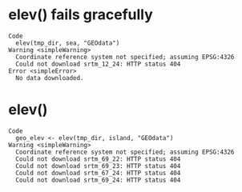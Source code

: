 # elev() fails gracefully

    Code
      elev(tmp_dir, sea, "GEOdata")
    Warning <simpleWarning>
      Coordinate reference system not specified; assuming EPSG:4326
      Could not download srtm_12_24: HTTP status 404
    Error <simpleError>
      No data downloaded.

# elev()

    Code
      geo_elev <- elev(tmp_dir, island, "GEOdata")
    Warning <simpleWarning>
      Coordinate reference system not specified; assuming EPSG:4326
      Could not download srtm_69_22: HTTP status 404
      Could not download srtm_69_23: HTTP status 404
      Could not download srtm_67_24: HTTP status 404
      Could not download srtm_69_24: HTTP status 404

